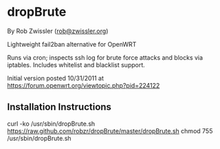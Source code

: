 dropBrute
=========
By Rob Zwissler (rob@zwissler.org)

Lightweight fail2ban alternative for OpenWRT 

Runs via cron; inspects ssh log for brute force attacks and blocks via 
iptables.  Includes whitelist and blacklist support.

Initial version posted 10/31/2011 at https://forum.openwrt.org/viewtopic.php?pid=224122


Installation Instructions
-------------------------
curl -ko /usr/sbin/dropBrute.sh https://raw.github.com/robzr/dropBrute/master/dropBrute.sh
chmod 755 /usr/sbin/dropBrute.sh

